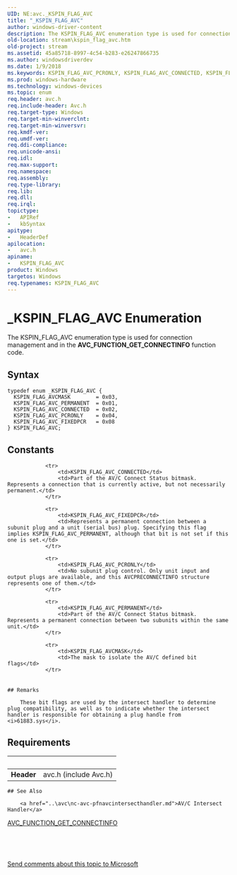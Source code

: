 ```yaml
---
UID: NE:avc._KSPIN_FLAG_AVC
title: "_KSPIN_FLAG_AVC"
author: windows-driver-content
description: The KSPIN_FLAG_AVC enumeration type is used for connection management and in the AVC_FUNCTION_GET_CONNECTINFO function code.
old-location: stream\kspin_flag_avc.htm
old-project: stream
ms.assetid: 45a85718-8997-4c54-b283-e26247866735
ms.author: windowsdriverdev
ms.date: 1/9/2018
ms.keywords: KSPIN_FLAG_AVC_PCRONLY, KSPIN_FLAG_AVC_CONNECTED, KSPIN_FLAG_AVC, avc/KSPIN_FLAG_AVC_PERMANENT, avc/KSPIN_FLAG_AVC_FIXEDPCR, avcref_9fab0898-b113-4d2f-ae4a-8cc6b01217d9.xml, stream.kspin_flag_avc, KSPIN_FLAG_AVC enumeration [Streaming Media Devices], KSPIN_FLAG_AVCMASK, avc/KSPIN_FLAG_AVC, KSPIN_FLAG_AVC_PERMANENT, avc/KSPIN_FLAG_AVC_PCRONLY, KSPIN_FLAG_AVC_FIXEDPCR, _KSPIN_FLAG_AVC, avc/KSPIN_FLAG_AVC_CONNECTED, avc/KSPIN_FLAG_AVCMASK
ms.prod: windows-hardware
ms.technology: windows-devices
ms.topic: enum
req.header: avc.h
req.include-header: Avc.h
req.target-type: Windows
req.target-min-winverclnt: 
req.target-min-winversvr: 
req.kmdf-ver: 
req.umdf-ver: 
req.ddi-compliance: 
req.unicode-ansi: 
req.idl: 
req.max-support: 
req.namespace: 
req.assembly: 
req.type-library: 
req.lib: 
req.dll: 
req.irql: 
topictype:
-	APIRef
-	kbSyntax
apitype:
-	HeaderDef
apilocation:
-	avc.h
apiname:
-	KSPIN_FLAG_AVC
product: Windows
targetos: Windows
req.typenames: KSPIN_FLAG_AVC
---
```


# _KSPIN_FLAG_AVC Enumeration
The KSPIN_FLAG_AVC enumeration type is used for connection management and in the <b>AVC_FUNCTION_GET_CONNECTINFO</b> function code.

## Syntax
````
typedef enum _KSPIN_FLAG_AVC { 
  KSPIN_FLAG_AVCMASK        = 0x03,
  KSPIN_FLAG_AVC_PERMANENT  = 0x01,
  KSPIN_FLAG_AVC_CONNECTED  = 0x02,
  KSPIN_FLAG_AVC_PCRONLY    = 0x04,
  KSPIN_FLAG_AVC_FIXEDPCR   = 0x08
} KSPIN_FLAG_AVC;
````

## Constants

<table>
            
                <tr>
                    <td>KSPIN_FLAG_AVC_CONNECTED</td>
                    <td>Part of the AV/C Connect Status bitmask. Represents a connection that is currently active, but not necessarily permanent.</td>
                </tr>
            
                <tr>
                    <td>KSPIN_FLAG_AVC_FIXEDPCR</td>
                    <td>Represents a permanent connection between a subunit plug and a unit (serial bus) plug. Specifying this flag implies KSPIN_FLAG_AVC_PERMANENT, although that bit is not set if this one is set.</td>
                </tr>
            
                <tr>
                    <td>KSPIN_FLAG_AVC_PCRONLY</td>
                    <td>No subunit plug control. Only unit input and output plugs are available, and this AVCPRECONNECTINFO structure represents one of them.</td>
                </tr>
            
                <tr>
                    <td>KSPIN_FLAG_AVC_PERMANENT</td>
                    <td>Part of the AV/C Connect Status bitmask. Represents a permanent connection between two subunits within the same unit.</td>
                </tr>
            
                <tr>
                    <td>KSPIN_FLAG_AVCMASK</td>
                    <td>The mask to isolate the AV/C defined bit flags</td>
                </tr>
</table>

    ## Remarks

        These bit flags are used by the intersect handler to determine plug compatibility, as well as to indicate whether the intersect handler is responsible for obtaining a plug handle from <i>61883.sys</i>.

## Requirements
| &nbsp; | &nbsp; |
| ---- |:---- |
| **Header** | avc.h (include Avc.h) |

    ## See Also

        <a href="..\avc\nc-avc-pfnavcintersecthandler.md">AV/C Intersect Handler</a>



<a href="https://msdn.microsoft.com/library/windows/hardware/ff554154">AVC_FUNCTION_GET_CONNECTINFO</a>



 

 

<a href="mailto:wsddocfb@microsoft.com?subject=Documentation%20feedback [stream\stream]:%20KSPIN_FLAG_AVC enumeration%20 RELEASE:%20(1/9/2018)&amp;body=%0A%0APRIVACY STATEMENT%0A%0AWe use your feedback to improve the documentation. We don't use your email address for any other purpose, and we'll remove your email address from our system after the issue that you're reporting is fixed. While we're working to fix this issue, we might send you an email message to ask for more info. Later, we might also send you an email message to let you know that we've addressed your feedback.%0A%0AFor more info about Microsoft's privacy policy, see http://privacy.microsoft.com/en-us/default.aspx." title="Send comments about this topic to Microsoft">Send comments about this topic to Microsoft</a>